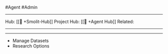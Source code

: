 #Agent #Admin
___
Hub: [[🎯 +Smolit-Hub]]
Project Hub: [[🎯 +Agent Hub]]
Related: 
___
___

- Manage Datasets
- Research Options